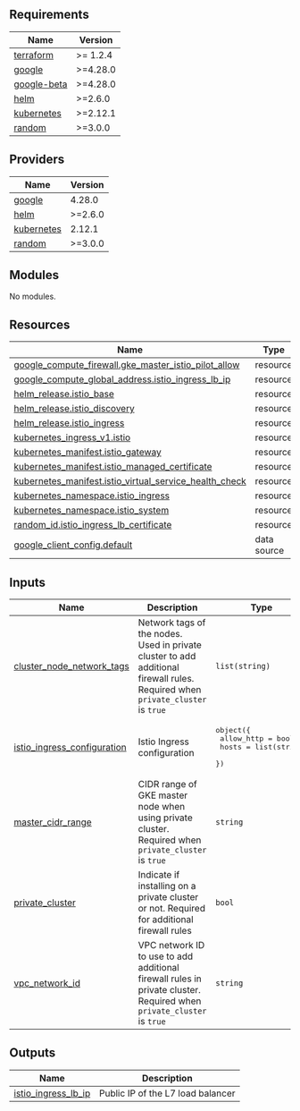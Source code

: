 <!-- BEGIN_TF_DOCS -->
## Requirements

| Name | Version |
|------|---------|
| <a name="requirement_terraform"></a> [terraform](#requirement\_terraform) | >= 1.2.4 |
| <a name="requirement_google"></a> [google](#requirement\_google) | >=4.28.0 |
| <a name="requirement_google-beta"></a> [google-beta](#requirement\_google-beta) | >=4.28.0 |
| <a name="requirement_helm"></a> [helm](#requirement\_helm) | >=2.6.0 |
| <a name="requirement_kubernetes"></a> [kubernetes](#requirement\_kubernetes) | >=2.12.1 |
| <a name="requirement_random"></a> [random](#requirement\_random) | >=3.0.0 |

## Providers

| Name | Version |
|------|---------|
| <a name="provider_google"></a> [google](#provider\_google) | 4.28.0 |
| <a name="provider_helm"></a> [helm](#provider\_helm) | >=2.6.0 |
| <a name="provider_kubernetes"></a> [kubernetes](#provider\_kubernetes) | 2.12.1 |
| <a name="provider_random"></a> [random](#provider\_random) | >=3.0.0 |

## Modules

No modules.

## Resources

| Name | Type |
|------|------|
| [google_compute_firewall.gke_master_istio_pilot_allow](https://registry.terraform.io/providers/hashicorp/google/latest/docs/resources/compute_firewall) | resource |
| [google_compute_global_address.istio_ingress_lb_ip](https://registry.terraform.io/providers/hashicorp/google/latest/docs/resources/compute_global_address) | resource |
| [helm_release.istio_base](https://registry.terraform.io/providers/hashicorp/helm/latest/docs/resources/release) | resource |
| [helm_release.istio_discovery](https://registry.terraform.io/providers/hashicorp/helm/latest/docs/resources/release) | resource |
| [helm_release.istio_ingress](https://registry.terraform.io/providers/hashicorp/helm/latest/docs/resources/release) | resource |
| [kubernetes_ingress_v1.istio](https://registry.terraform.io/providers/hashicorp/kubernetes/latest/docs/resources/ingress_v1) | resource |
| [kubernetes_manifest.istio_gateway](https://registry.terraform.io/providers/hashicorp/kubernetes/latest/docs/resources/manifest) | resource |
| [kubernetes_manifest.istio_managed_certificate](https://registry.terraform.io/providers/hashicorp/kubernetes/latest/docs/resources/manifest) | resource |
| [kubernetes_manifest.istio_virtual_service_health_check](https://registry.terraform.io/providers/hashicorp/kubernetes/latest/docs/resources/manifest) | resource |
| [kubernetes_namespace.istio_ingress](https://registry.terraform.io/providers/hashicorp/kubernetes/latest/docs/resources/namespace) | resource |
| [kubernetes_namespace.istio_system](https://registry.terraform.io/providers/hashicorp/kubernetes/latest/docs/resources/namespace) | resource |
| [random_id.istio_ingress_lb_certificate](https://registry.terraform.io/providers/hashicorp/random/latest/docs/resources/id) | resource |
| [google_client_config.default](https://registry.terraform.io/providers/hashicorp/google/latest/docs/data-sources/client_config) | data source |

## Inputs

| Name | Description | Type | Default | Required |
|------|-------------|------|---------|:--------:|
| <a name="input_cluster_node_network_tags"></a> [cluster\_node\_network\_tags](#input\_cluster\_node\_network\_tags) | Network tags of the nodes. Used in private cluster to add additional firewall rules. Required when `private_cluster` is `true` | `list(string)` | `null` | no |
| <a name="input_istio_ingress_configuration"></a> [istio\_ingress\_configuration](#input\_istio\_ingress\_configuration) | Istio Ingress configuration | <pre>object({<br>    allow_http = bool<br>    hosts      = list(string)<br>  })</pre> | n/a | yes |
| <a name="input_master_cidr_range"></a> [master\_cidr\_range](#input\_master\_cidr\_range) | CIDR range of GKE master node when using private cluster. Required when `private_cluster` is `true` | `string` | `null` | no |
| <a name="input_private_cluster"></a> [private\_cluster](#input\_private\_cluster) | Indicate if installing on a private cluster or not. Required for additional firewall rules | `bool` | n/a | yes |
| <a name="input_vpc_network_id"></a> [vpc\_network\_id](#input\_vpc\_network\_id) | VPC network ID to use to add additional firewall rules in private cluster. Required when `private_cluster` is `true` | `string` | `null` | no |

## Outputs

| Name | Description |
|------|-------------|
| <a name="output_istio_ingress_lb_ip"></a> [istio\_ingress\_lb\_ip](#output\_istio\_ingress\_lb\_ip) | Public IP of the L7 load balancer |
<!-- END_TF_DOCS -->
